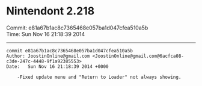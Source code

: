 # Nintendont 2.218
Commit: e81a67b1ac8c7365468e057ba1d047cfea510a5b  
Time: Sun Nov 16 21:18:39 2014   

-----

```
commit e81a67b1ac8c7365468e057ba1d047cfea510a5b
Author: JoostinOnline@gmail.com <JoostinOnline@gmail.com@6acfca08-c3de-247c-4448-9f1a92385553>
Date:   Sun Nov 16 21:18:39 2014 +0000

    -Fixed update menu and "Return to Loader" not always showing.
```
